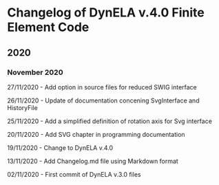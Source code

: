 # Changelog of DynELA v.4.0 Finite Element Code



## 2020

### November 2020

27/11/2020 - Add option in source files for reduced SWIG interface

26/11/2020 - Update of documentation concening SvgInterface and HistoryFile

25/11/2020 - Add a simplified definition of rotation axis for Svg interface

20/11/2020 - Add SVG chapter in programming documentation

19/11/2020 - Change to DynELA v.4.0

13/11/2020 - Add Changelog.md file using Markdown format

02/11/2020 - First commit of DynELA v.3.0 files



